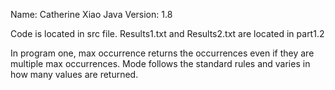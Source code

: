 Name: Catherine Xiao
Java Version: 1.8

Code is located in src file. Results1.txt and Results2.txt are located in part1.2

In program one, max occurrence returns the occurrences even if they are multiple max occurrences. Mode follows the standard rules and varies in how many values are returned.
